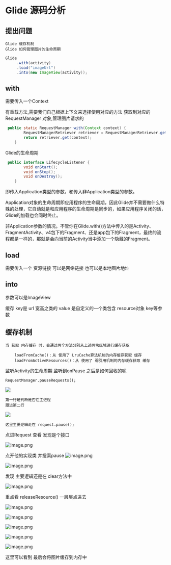 # Glide 源码分析

## 提出问题

    Glide 缓存机制
    Glide 如何管理图片的生命周期

``` java
Glide
     .with(activity)
     .load("imageUrl")
     .into(new ImageView(activity));
```
      
## with
需要传入一个Context

有重载方法,需要我们自己根据上下文来选择使用对应的方法
获取到对应的 RequestManager 对象,管理图片请求的

``` java
 public static RequestManager with(Context context) {
        RequestManagerRetriever retriever = RequestManagerRetriever.get();
        return retriever.get(context);
    }
```

Glide的生命周期

``` java
 public interface LifecycleListener {
        void onStart();
        void onStop();
        void onDestroy();
    }
```

 即传入Application类型的参数，和传入非Application类型的参数。
 
 Application对象的生命周期即应用程序的生命周期，因此Glide并不需要做什么特殊的处理，它自动就是和应用程序的生命周期是同步的，如果应用程序关闭的话，Glide的加载也会同时终止。
 
 非Application参数的情况。不管你在Glide.with()方法中传入的是Activity、FragmentActivity、v4包下的Fragment、还是app包下的Fragment，最终的流程都是一样的，那就是会向当前的Activity当中添加一个隐藏的Fragment。


## load
需要传入一个 资源链接 可以是网络链接 也可以是本地图片地址


## into
参数可以是ImageView


缓存 
key是 url 宽高之类的
value 是自定义的一个类包含 resource对象 key等参数

## 缓存机制

    当 获取 内存缓存 时，会通过两个方法分别从上述两块区域进行缓存获取

        loadFromCache()：从 使用了 LruCache算法机制的内存缓存获取 缓存
        loadFromActiveResources()：从 使用了 弱引用机制的内存缓存获取 缓存

监听Activity的生命周期 监听到onPause 之后是如何回收的呢

    RequestManager.pauseRequests();

![](https://upload-images.jianshu.io/upload_images/61189-07fcc637508d0f6b.png)

    第一行是判断是否在主进程
    跟进第二行

![](https://upload-images.jianshu.io/upload_images/61189-7f0bc389ea318e22.png)

    这里主要逻辑走在 request.pause();

点进Request 查看 发现是个接口 

![image.png](https://upload-images.jianshu.io/upload_images/61189-bba0c9530e79d2f0.png)

点开他的实现类 并搜索pause
![image.png](https://upload-images.jianshu.io/upload_images/61189-f25c8836264b22a7.png)

![image.png](https://upload-images.jianshu.io/upload_images/61189-fc0b888c88ed5ca9.png)

发现 主要逻辑还是在 clear方法中

![image.png](https://upload-images.jianshu.io/upload_images/61189-3ba8b102487bef04.png)

重点看 releaseResource() 一层层点进去

![image.png](https://upload-images.jianshu.io/upload_images/61189-28ebe9c53cabc6ba.png)

![image.png](https://upload-images.jianshu.io/upload_images/61189-e2a1e4f6000e73d7.png)

![image.png](https://upload-images.jianshu.io/upload_images/61189-4189ddb5f13e85e9.png)

![image.png](https://upload-images.jianshu.io/upload_images/61189-29d485941454aafc.png)

![image.png](https://upload-images.jianshu.io/upload_images/61189-d1503da46e0fb4dd.png)


这里可以看到 最后会将图片缓存到内存中